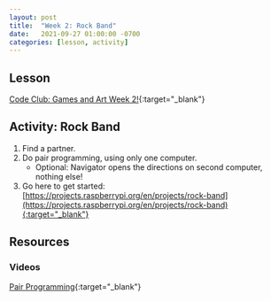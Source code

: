 ```yaml
---
layout: post
title:  "Week 2: Rock Band"
date:   2021-09-27 01:00:00 -0700
categories: [lesson, activity]
---
```


## Lesson

[Code Club: Games and Art Week 2!](/code-club/assets/pdf/code-club-week-2.pdf){:target="_blank"}

## Activity: Rock Band

1. Find a partner.
2. Do pair programming, using only one computer.
    * Optional: Navigator opens the directions on second computer, nothing else!
3. Go here to get started:
[https://projects.raspberrypi.org/en/projects/rock-band](https://projects.raspberrypi.org/en/projects/rock-band){:target="_blank"}

## Resources

### Videos

[Pair Programming](https://www.youtube.com/watch?v=vgkahOzFH2Q){:target="_blank"}

